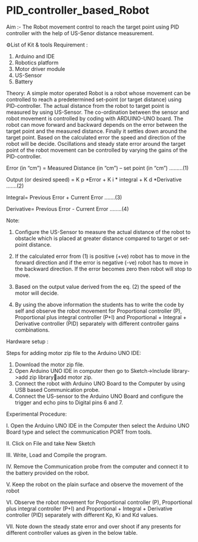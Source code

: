 # PID_controller_based_Robot

Aim :- The Robot movement control to reach the target point using PID controller with the help of US-Senor distance measurement.

⚙️List of Kit & tools Requirement :
1. Arduino and IDE
2. Robotics platform
3. Motor driver module
4. US-Sensor
5. Battery

Theory:
A simple motor operated Robot is a robot whose movement can be controlled to reach a predetermined set-point (or target distance) using PID-controller. The actual distance from the robot to target point is measured by using US-Sensor. The co-ordination between the sensor and robot movement is controlled by coding with ARDUINO-UNO board. The robot can move forward and backward depends on the error between the target point and the measured distance. Finally it settles down around the target point. Based on the calculated error the speed and direction of the robot will be decide. Oscillations and steady state error around the target point of the robot movement can be controlled by varying the gains of the PID-controller.

Error (in “cm”) = Measured Distance (in “cm”) – set point (in “cm”)  .........(1)

Output (or desired speed) = K p *Error + K i * integral + K d *Derivative  .......(2)

Integral= Previous Error + Current Error  .......(3)

Derivative= Previous Error - Current Error  ........(4)


Note:
1. Configure the US-Sensor to measure the actual distance of the robot to obstacle which is placed at greater distance compared to target or set-point distance.

2. If the calculated error from (1) is positive (+ve) robot has to move in the forward direction and if the error is negative (-ve) robot has to move in the backward direction. If the error becomes zero then robot will stop to move.
   
3. Based on the output value derived from the eq. (2) the speed of the motor will decide.

4. By using the above information the students has to write the code by self and observe the robot movement for Proportional controller (P), Proportional plus integral controller (P+I) and Proportional + Integral + Derivative controller (PID) separately with different controller gains combinations.

Hardware setup :

Steps for adding motor zip file to the Arduino UNO IDE:
1. Download the motor zip file.
2. Open Arduino UNO IDE in computer then go to Sketch->Include library->add zip libraryadd motor zip.
3. Connect the robot with Arduino UNO Board to the Computer by using USB based Communication probe.
4. Connect the US-sensor to the Arduino UNO Board and configure the trigger and echo pins to Digital pins 6 and 7.

Experimental Procedure:

I. Open the Arduino UNO IDE in the Computer then select the Arduino UNO Board type and select the communication PORT from tools.

II. Click on File and take New Sketch

III. Write, Load and Compile the program.

IV. Remove the Communication probe from the computer and connect it to the battery provided on the robot.

V. Keep the robot on the plain surface and observe the movement of the robot

VI. Observe the robot movement for Proportional controller (P), Proportional plus integral controller (P+I) and Proportional + Integral + Derivative controller (PID) separately with different Kp, Ki and Kd values.

VII. Note down the steady state error and over shoot if any presents for different controller values as given in the below table.
